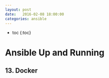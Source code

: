 ```yaml
---
layout: post
date:   2016-02-08 18:00:00
categories: ansible
---
```

* toc
{:toc}

# Ansible Up and Running

## 13. Docker




